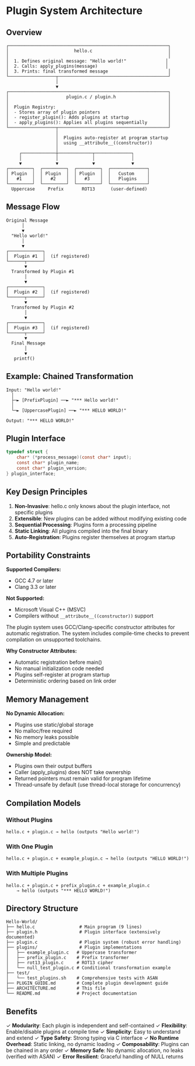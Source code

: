 # Plugin System Architecture

## Overview

```
┌─────────────────────────────────────────────────────────────┐
│                         hello.c                             │
│                                                             │
│  1. Defines original message: "Hello world!"               │
│  2. Calls: apply_plugins(message)                          │
│  3. Prints: final transformed message                       │
└──────────────────┬──────────────────────────────────────────┘
                   │
                   ▼
┌─────────────────────────────────────────────────────────────┐
│                      plugin.c / plugin.h                    │
│                                                             │
│  Plugin Registry:                                           │
│  - Stores array of plugin pointers                          │
│  - register_plugin(): Adds plugins at startup               │
│  - apply_plugins(): Applies all plugins sequentially        │
└──────────────────┬──────────────────────────────────────────┘
                   │
                   │  Plugins auto-register at program startup
                   │  using __attribute__((constructor))
                   │
     ┌─────────────┼─────────────┬──────────────┐
     │             │             │              │
     ▼             ▼             ▼              ▼
┌─────────┐  ┌─────────┐  ┌─────────┐  ┌──────────────┐
│ Plugin  │  │ Plugin  │  │ Plugin  │  │   Custom     │
│   #1    │  │   #2    │  │   #3    │  │   Plugins    │
└─────────┘  └─────────┘  └─────────┘  └──────────────┘
  Uppercase     Prefix       ROT13      (user-defined)
```

## Message Flow

```
Original Message
      │
      ▼
  "Hello world!"
      │
      ▼
┌─────────────┐
│  Plugin #1  │  (if registered)
└──────┬──────┘
       ▼
  Transformed by Plugin #1
       │
       ▼
┌─────────────┐
│  Plugin #2  │  (if registered)
└──────┬──────┘
       ▼
  Transformed by Plugin #2
       │
       ▼
┌─────────────┐
│  Plugin #3  │  (if registered)
└──────┬──────┘
       ▼
  Final Message
       │
       ▼
   printf()
```

## Example: Chained Transformation

```
Input: "Hello world!"
  │
  ├─► [PrefixPlugin] ──► "*** Hello world!"
  │
  └─► [UppercasePlugin] ──► "*** HELLO WORLD!"
  
Output: "*** HELLO WORLD!"
```

## Plugin Interface

```c
typedef struct {
    char* (*process_message)(const char* input);
    const char* plugin_name;
    const char* plugin_version;
} plugin_interface;
```

## Key Design Principles

1. **Non-Invasive**: hello.c only knows about the plugin interface, not specific plugins
2. **Extensible**: New plugins can be added without modifying existing code
3. **Sequential Processing**: Plugins form a processing pipeline
4. **Static Linking**: All plugins compiled into the final binary
5. **Auto-Registration**: Plugins register themselves at program startup

## Portability Constraints

**Supported Compilers:**
- GCC 4.7 or later
- Clang 3.3 or later

**Not Supported:**
- Microsoft Visual C++ (MSVC)
- Compilers without `__attribute__((constructor))` support

The plugin system uses GCC/Clang-specific constructor attributes for automatic registration. The system includes compile-time checks to prevent compilation on unsupported toolchains.

**Why Constructor Attributes:**
- Automatic registration before main()
- No manual initialization code needed
- Plugins self-register at program startup
- Deterministic ordering based on link order

## Memory Management

**No Dynamic Allocation:**
- Plugins use static/global storage
- No malloc/free required
- No memory leaks possible
- Simple and predictable

**Ownership Model:**
- Plugins own their output buffers
- Caller (apply_plugins) does NOT take ownership
- Returned pointers must remain valid for program lifetime
- Thread-unsafe by default (use thread-local storage for concurrency)

## Compilation Models

### Without Plugins
```
hello.c + plugin.c → hello (outputs "Hello world!")
```

### With One Plugin
```
hello.c + plugin.c + example_plugin.c → hello (outputs "HELLO WORLD!")
```

### With Multiple Plugins
```
hello.c + plugin.c + prefix_plugin.c + example_plugin.c 
    → hello (outputs "*** HELLO WORLD!")
```

## Directory Structure

```
Hello-World/
├── hello.c                 # Main program (9 lines)
├── plugin.h                # Plugin interface (extensively documented)
├── plugin.c                # Plugin system (robust error handling)
├── plugins/                # Plugin implementations
│   ├── example_plugin.c   # Uppercase transformer
│   ├── prefix_plugin.c    # Prefix transformer
│   ├── rot13_plugin.c     # ROT13 cipher
│   └── null_test_plugin.c # Conditional transformation example
├── test/
│   └── test_plugins.sh    # Comprehensive tests with ASAN
├── PLUGIN_GUIDE.md        # Complete plugin development guide
├── ARCHITECTURE.md        # This file
└── README.md              # Project documentation
```

## Benefits

✓ **Modularity**: Each plugin is independent and self-contained
✓ **Flexibility**: Enable/disable plugins at compile time
✓ **Simplicity**: Easy to understand and extend
✓ **Type Safety**: Strong typing via C interface
✓ **No Runtime Overhead**: Static linking, no dynamic loading
✓ **Composability**: Plugins can be chained in any order
✓ **Memory Safe**: No dynamic allocation, no leaks (verified with ASAN)
✓ **Error Resilient**: Graceful handling of NULL returns
